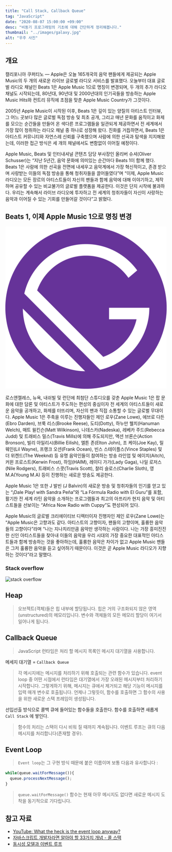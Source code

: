 ```yaml
---
title: "Call Stack, Callback Queue"
tag: "JavaScript"
date: "2020-08-07 15:00:00 +09:00"
desc: "비동기 프로그래밍의 기초에 대해 간단하게 정리해봅니다."
thumbnail: "../images/galaxy.jpg"
alt: "우주 사진"
---
```


## 개요

캘리포니아 쿠퍼티노 — Apple은 오늘 165개국의 음악 팬들에게 제공되는 Apple Music의 두 개의 새로운 라이브 글로벌 라디오 서비스를 발표했다. 오늘부터 대표 글로벌 라디오 채널인 Beats 1은 Apple Music 1으로 명칭이 변경되며, 두 개의 추가 라디오 채널도 시작되는데, 80년대, 90년대 및 2000년대의 인기곡들을 방송하는 Apple Music Hits와 컨트리 뮤직에 초점을 맞춘 Apple Music Country가 그것이다.

2005년 Apple Music이 시작된 이후, Beats 1은 깊이 있는 양질의 아티스트 인터뷰, 그 어느 곳보다 많은 글로벌 독점 방송 및 최초 공개, 그리고 매년 문화를 움직이고 화제를 모으는 순간들을 만들어 온 색다른 프로그램들을 일관되게 제공하면서 전 세계에서 가장 많이 청취하는 라디오 채널 중 하나로 성장해 왔다. 진화를 거듭하면서, Beats 1은 아티스트 커뮤니티와 자연스레 신뢰를 구축했으며 사람에 의한 선곡과 탐색을 지지해왔는데, 이러한 접근 방식은 세 개의 채널에서도 변함없이 이어질 예정이다.

Apple Music, Beats 및 인터내셔널 콘텐츠 담당 부사장인 올리버 슈셔(Oliver Schusser)는 “지난 5년간, 음악 문화에 의미있는 순간마다 Beats 1이 함께 했다. Beats 1은 사람에 의한 선곡을 전면에 내세우고 음악계에서 가장 혁신적이고, 존경 받으며 사랑받는 이들의 독점 방송을 통해 청취자들을 끌어들였다”며 “이제, Apple Music 라디오는 모든 장르의 아티스트들이 자신의 팬들과 함께 음악에 대해 이야기하고, 제작하며 공유할 수 있는 비교불가의 글로벌 플랫폼을 제공한다. 이것은 단지 시작에 불과하다. 우리는 계속해서 라이브 라디오에 투자하고 전 세계의 청취자들이 자신이 사랑하는 음악과 이어질 수 있는 기회를 만들어갈 것이다”고 밝혔다.

## Beats 1, 이제 Apple Music 1으로 명칭 변경

![](./../images/icon.png)

로스앤젤레스, 뉴욕, 내쉬빌 및 런던에 최첨단 스튜디오를 갖춘 Apple Music 1은 팝 문화에 대한 담론 및 아티스트가 주도하는 편성의 중심이자 전 세계의 아티스트들이 새로운 음악을 공개하고, 화제를 터뜨리며, 자신의 팬과 직접 소통할 수 있는 글로벌 무대이다. Apple Music 1은 주축을 이루는 진행자들인 제인 로우(Zane Lowe), 에브로 다든(Ebro Darden), 브룩 리스(Brooke Reese), 도티(Dotty), 하누만 웰치(Hanuman Welch), 매트 윌킨슨(Matt Wilkinson), 나데스카(Nadeska), 레베카 주드(Rebecca Judd) 및 트래비스 밀스(Travis Mills)에 의해 주도되지만, 액션 브론슨(Action Bronson), 빌리 아일리시(Billie Eilish), 엘튼 존(Elton John), 조 케이(Joe Kay), 릴 웨인(Lil Wayne), 프랭크 오션(Frank Ocean), 빈스 스테이플스(Vince Staples) 및 더 위켄드(The Weeknd) 등 유명 음악인들이 참여하는 방송 라인업 및 에이치(Aitch), 커윈 프로스트(Kerwin Frost), 하임(HAIM), 레이디 가가(Lady Gaga), 나일 로저스(Nile Rodgers), 트래비스 스콧(Travis Scott), 찰리 슬로스(Charlie Sloth), 영 M.A(Young M.A) 등이 진행하는 새로운 방송도 제공한다.

Apple Music 1은 또한 J 발빈 (J Balvin)의 새로운 방송 및 청취자들의 인기를 얻고 있는 “¡Dale Play! with Sandra Peña”와 “La Fórmula Radio with El Guru”를 포함, 활기찬 전 세계 라틴 음악을 소개하는 프로그램들과 최고의 아프리카 현지 음악 및 아티스트들을 선보이는 “Africa Now Radio with Cuppy”도 편성되어 있다.

Apple Music의 글로벌 크리에이티브 디렉터이자 진행자인 제인 로우(Zane Lowe)는 “Apple Music은 고향과도 같다. 아티스트의 고향이자, 팬들의 고향이며, 훌륭한 음악들의 고향이다”라며 “나는 지나치리만큼 음악만 생각하는 사람이다. 나는 가장 흥미진진한 신인 아티스트들을 찾아내 이들의 음악을 우리 시대의 가장 중요한 대표적인 아티스트들과 함께 방송하는 것을 좋아하는데, 훌륭한 음악은 차이가 없고 Apple Music 팬들은 그저 훌륭한 음악을 듣고 싶어하기 때문이다. 이것은 곧 Apple Music 라디오가 지향하는 것이다”라고 말했다.

### Stack overflow

![stack overflow](https://img.velog.io/post-images/jakeseo_me/4be3ee00-472d-11e9-991d-a3c0d2a4a33c/ChromeStackOverFlow.png?w=1024)

## Heap

> 오브젝트(객체)들은 힙 내부에 할당됩니다. 힙은 거의 구조화되지 않은 영역(unstructured)의 메모리입니다. 변수와 객체들의 모든 메모리 할당이 여기서 일어나게 됩니다.

## Callback Queue

> JavaScript 런타임은 처리 할 메시지 목록인 메시지 대기열을 사용합니다.  

메세지 대기열 = `Callback Queue`

> 각 메시지에는 메시지를 처리하기 위해 호출되는 관련 함수가 있습니다. event loop 중 어떤 시점에서 런타임은 대기열에서 가장 오래된 메시지부터 처리하기 시작합니다. 그렇게하기 위해, 메시지는 큐에서 제거되고 해당 기능이 메시지를 입력 매개 변수로 호출됩니다. 언제나 그렇듯이, 함수를 호출하면 그 함수의 사용을 위한 새로운 스택 프레임이 생성됩니다.

선입선출 방식으로 콜백 큐에 들어있는 함수들을 호출한다. 함수를 호출하면 새롭게 `Call Stack` 에 쌓인다.

> 함수의 처리는 스택이 다시 비워 질 때까지 계속됩니다. 이벤트 루프는 큐의 다음 메시지를 처리합니다(존재할 경우).

## Event Loop

> `Event loop`는 그 구현 방식 때문에 붙은 이름이며 보통 다음과 유사합니다 :

```js
while(queue.waitForMessage()){
  queue.processNextMessage();
}
```

> `queue.waitForMessage()` 함수는 현재 아무 메시지도 없다면 새로운 메시지 도착을 동기적으로 기다립니다.

## 참고 자료

- [YouTube: What the heck is the event loop anyway?](https://www.youtube.com/watch?v=8aGhZQkoFbQ&feature=youtu.be)  
- [자바스크립트 개발자라면 알아야 할 33가지 개념 - 콜 스택](https://velog.io/@jakeseo_me/2019-03-15-2303-%EC%9E%91%EC%84%B1%EB%90%A8-rmjta5a3xh)
- [동시성 모델과 이벤트 루프](https://developer.mozilla.org/ko/docs/Web/JavaScript/EventLoop)

